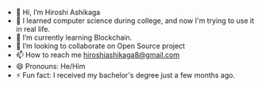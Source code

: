 - 👋 Hi, I’m Hiroshi Ashikaga
- 👀 I learned computer science during college, and now I'm trying to use it in real life. 
- 🌱 I’m currently learning Blockchain.
- 💞️ I’m looking to collaborate on Open Source project
- 📫 How to reach me hiroshiashikaga8@gmail.com
- 😄 Pronouns: He/Him
- ⚡ Fun fact: I received my bachelor's degree just a few months ago.

<!---
Hirosh-Ashikaga/Hirosh-Ashikaga is a ✨ special ✨ repository because its `README.md` (this file) appears on your GitHub profile.
You can click the Preview link to take a look at your changes.
--->
